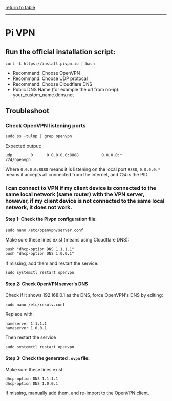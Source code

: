 [return to table](../README.md)

---

# Pi VPN

## Run the official installation script:
```
curl -L https://install.pivpn.io | bash
```

- Recommand: Choose OpenVPN
- Recommand: Choose UDP protocal
- Recommand: Choose Cloudflare DNS
- Public DNS Name (for example the url from no-ip):  your_custom_name.ddns.net

## Troubleshoot

### Check OpenVPN listening ports
```
sudo ss -tulnp | grep openvpn
```

Expected output:
```
udp        0      0 0.0.0.0:8888          0.0.0.0:*               724/openvpn
```
Where ```0.0.0.0:8888``` means it is listening on the local port ```8888```, ```0.0.0.0:* ``` means it accepts all connected from the Internet, and ```724``` is the PID.


### I can connect to VPN if my client device is connected to the same local network (same router) with the VPN server, however, if my client device is not connected to the same local network, it does not work.

#### Step 1: Check the Pivpn configuration file:
```
sudo nano /etc/openvpn/server.conf
```

Make sure these lines exist (means using Cloudflare DNS):
```
push "dhcp-option DNS 1.1.1.1"
push "dhcp-option DNS 1.0.0.1"
```

If missing, add them and restart the service:
```
sudo systemctl restart openvpn
```

#### Step 2: Check OpenVPN server's DNS
Check if it shows 192.168.0.1 as the DNS, force OpenVPN's DNS by editing:
```
sudo nano /etc/resolv.conf
```

Replace with:
```
nameserver 1.1.1.1
nameserver 1.0.0.1
```
Then restart the service
```
sudo systemctl restart openvpn
```


#### Step 3: Check the generated ```.ovpn``` file:
Make sure these lines exist:
```
dhcp-option DNS 1.1.1.1
dhcp-option DNS 1.0.0.1
```

If missing, manually add them, and re-import to the OpenVPN client.



